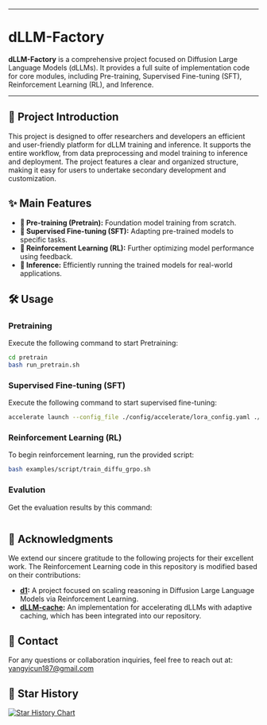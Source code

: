 -----

# dLLM-Factory

**dLLM-Factory** is a comprehensive project focused on Diffusion Large Language Models (dLLMs). It provides a full suite of implementation code for core modules, including Pre-training, Supervised Fine-tuning (SFT), Reinforcement Learning (RL), and Inference.

[](https://www.star-history.com/#maomaocun/dLLM-Factorye&Timeline)

-----

## 📖 Project Introduction

This project is designed to offer researchers and developers an efficient and user-friendly platform for dLLM training and inference. It supports the entire workflow, from data preprocessing and model training to inference and deployment. The project features a clear and organized structure, making it easy for users to undertake secondary development and customization.

## ✨ Main Features

  - **🧠 Pre-training (Pretrain):** Foundation model training from scratch.
  - **🔧 Supervised Fine-tuning (SFT):** Adapting pre-trained models to specific tasks.
  - **🤖 Reinforcement Learning (RL):** Further optimizing model performance using feedback.
  - **🚀 Inference:** Efficiently running the trained models for real-world applications.

## 🛠️ Usage

### Pretraining

Execute the following command to start Pretraining:

```sh
cd pretrain
bash run_pretrain.sh
```

### Supervised Fine-tuning (SFT)

Execute the following command to start supervised fine-tuning:

```sh
accelerate launch --config_file ./config/accelerate/lora_config.yaml ./sft_script/sft.py
```

### Reinforcement Learning (RL)

To begin reinforcement learning, run the provided script:

```sh
bash examples/script/train_diffu_grpo.sh
```


### Evalution

Get the evaluation results by this command:

```sh

```

## 🙏 Acknowledgments

We extend our sincere gratitude to the following projects for their excellent work. The Reinforcement Learning code in this repository is modified based on their contributions:

  - **[d1](https://github.com/dllm-reasoning/d1):** A project focused on scaling reasoning in Diffusion Large Language Models via Reinforcement Learning.
  - **[dLLM-cache](https://github.com/maomaocun/dllm-cache):** An implementation for accelerating dLLMs with adaptive caching, which has been integrated into our repository.

## 📧 Contact

For any questions or collaboration inquiries, feel free to reach out at: [yangyicun187@gmail.com](mailto:yangyicun187@gmail.com)

## :star2: Star History
[![Star History Chart](https://api.star-history.com/svg?repos=maomaocun/dLLM-Factory&type=Timeline)](https://www.star-history.com/#maomaocun/dLLM-Factorye&Timeline)
